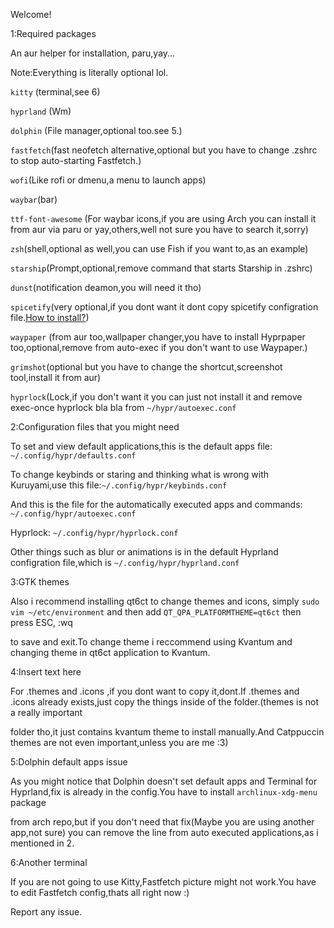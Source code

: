Welcome!

1:Required packages 

An aur helper for installation, paru,yay...

Note:Everything is literally optional lol.

```kitty``` (terminal,see 6)

```hyprland``` (Wm)

```dolphin``` (File manager,optional too.see 5.)

```fastfetch```(fast neofetch alternative,optional but you have to change .zshrc to stop auto-starting Fastfetch.)

```wofi```(Like rofi or dmenu,a menu to launch apps)

```waybar```(bar)

```ttf-font-awesome``` (For waybar icons,if you are using Arch you can install it from aur via paru or yay,others,well not sure you have to search it,sorry)

```zsh```(shell,optional as well,you can use Fish if you want to,as an example)

```starship```(Prompt,optional,remove command that starts Starship in .zshrc)

```dunst```(notification deamon,you will need it tho)

```spicetify```(very optional,if you dont want it dont copy spicetify configration file.[How to install?](https://spicetify.app/docs/advanced-usage/installation/))

```waypaper``` (from aur too,wallpaper changer,you have to install Hyprpaper too,optional,remove from auto-exec if you don't want to use Waypaper.)

```grimshot```(optional but you have to change the shortcut,screenshot tool,install it from aur)

```hyprlock```(Lock,if you don't want it you can just not install it and remove exec-once hyprlock bla bla from ```~/hypr/autoexec.conf``` 




2:Configuration files that you might need

To set and view default applications,this is the default apps file: ```~/.config/hypr/defaults.conf```

To change keybinds or staring and thinking what is wrong with Kuruyami,use this file:```~/.config/hypr/keybinds.conf```

And this is the file for the automatically executed apps and commands: ```~/.config/hypr/autoexec.conf```                                                                 

Hyprlock: ```~/.config/hypr/hyprlock.conf```                                                                                                                              

Other things such as blur or animations is in the default Hyprland configration file,which is ```~/.config/hypr/hyprland.conf```



3:GTK themes

Also i recommend installing qt6ct to change themes and icons, simply ```sudo vim ~/etc/environment``` and then add ```QT_QPA_PLATFORMTHEME=qt6ct``` then press ESC, :wq 

to save and exit.To change theme i reccommend using Kvantum and changing theme in qt6ct application to Kvantum. 




4:Insert text here

For .themes and .icons ,if you dont want to copy it,dont.If .themes and .icons already exists,just copy the things inside of the folder.(themes is not a really important 

folder tho,it just contains kvantum theme to install manually.And Catppuccin themes are not even important,unless you are me :3)


5:Dolphin default apps issue 

As you might notice that Dolphin doesn't set default apps and Terminal for Hyprland,fix is already in the config.You have to install ```archlinux-xdg-menu``` package 

from arch repo,but if you don't need that fix(Maybe you are using another app,not sure) you can remove the line from auto executed applications,as i mentioned in 2.



6:Another terminal

If you are not going to use Kitty,Fastfetch picture might not work.You have to edit Fastfetch config,thats all right now :)


Report any issue.
